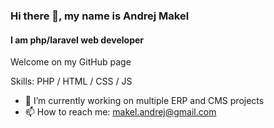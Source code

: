 ### Hi there 👋, my name is Andrej Makel
#### I am php/laravel web developer
Welcome on my GitHub page

Skills: PHP / HTML / CSS / JS

- 🔭 I’m currently working on multiple ERP and CMS projects 
- 📫 How to reach me: makel.andrej@gmail.com 

